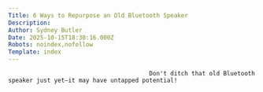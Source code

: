 ```yaml
---
Title: 6 Ways to Repurpose an Old Bluetooth Speaker
Description: 
Author: Sydney Butler
Date: 2025-10-15T18:30:16.000Z
Robots: noindex,nofollow
Template: index
---
```


                                            Don't ditch that old Bluetooth speaker just yet—it may have untapped potential!
                                        